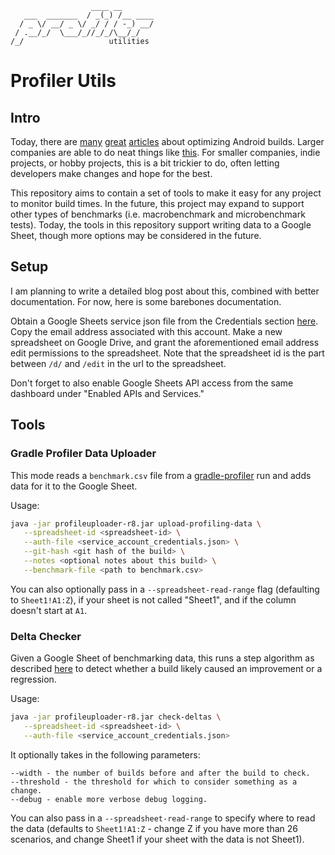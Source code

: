 ```
                  ____ __
   ___  _______  / _(_) /__ ____
  / _ \/ __/ _ \/ _/ / / -_) __/
 / .__/_/  \___/_//_/_/\__/_/
/_/                   utilities
```

# Profiler Utils

## Intro
Today, there are [many][1] [great][2] [articles][3] about optimizing Android builds. Larger companies are able to do neat things like [this][4]. For smaller companies, indie projects, or hobby projects, this is a bit trickier to do, often letting developers make changes and hope for the best.

This repository aims to contain a set of tools to make it easy for any project to monitor build times. In the future, this project may expand to support other types of benchmarks (i.e. macrobenchmark and microbenchmark tests). Today, the tools in this repository support writing data to a Google Sheet, though more options may be considered in the future.

## Setup
I am planning to write a detailed blog post about this, combined with better documentation. For now, here is some barebones documentation.

Obtain a Google Sheets service json file from the Credentials section [here][5]. Copy the email address associated with this account. Make a new spreadsheet on Google Drive, and grant the aforementioned email address edit permissions to the spreadsheet. Note that the spreadsheet id is the part between `/d/` and `/edit` in the url to the spreadsheet.

Don't forget to also enable Google Sheets API access from the same dashboard under "Enabled APIs and Services."

## Tools

### Gradle Profiler Data Uploader
This mode reads a `benchmark.csv` file from a [gradle-profiler][6] run and adds data for it to the Google Sheet.

Usage:

```sh
java -jar profileuploader-r8.jar upload-profiling-data \
   --spreadsheet-id <spreadsheet-id> \
   --auth-file <service_account_credentials.json> \
   --git-hash <git hash of the build> \
   --notes <optional notes about this build> \
   --benchmark-file <path to benchmark.csv>
```

You can also optionally pass in a `--spreadsheet-read-range` flag (defaulting to `Sheet1!A1:Z`), if your sheet is not called "Sheet1", and if the column doesn't start at `A1`.

### Delta Checker

Given a Google Sheet of benchmarking data, this runs a step algorithm as described [here][7] to detect whether a build likely caused an improvement or a regression.

Usage:

```sh
java -jar profileuploader-r8.jar check-deltas \
   --spreadsheet-id <spreadsheet-id> \
   --auth-file <service_account_credentials.json>
```

It optionally takes in the following parameters:

```
--width - the number of builds before and after the build to check.
--threshold - the threshold for which to consider something as a change.
--debug - enable more verbose debug logging.
```

You can also pass in a `--spreadsheet-read-range` to specify where to read the data (defaults to `Sheet1!A1:Z` - change Z if you have more than 26 scenarios, and change Sheet1 if your sheet with the data is not Sheet1).


[1]: https://developer.android.com/studio/build/optimize-your-build
[2]: https://www.zacsweers.dev/optimizing-your-kotlin-build/
[3]: https://proandroiddev.com/how-we-reduced-our-gradle-build-times-by-over-80-51f2b6d6b05b
[4]: https://developer.squareup.com/blog/measure-measure-measure/
[5]: https://console.cloud.google.com/apis/dashboard
[6]: https://github.com/gradle/gradle-profiler
[7]: https://medium.com/androiddevelopers/fighting-regressions-with-benchmarks-in-ci-6ea9a14b5c71
